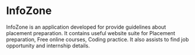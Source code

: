 # InfoZone
InfoZone is an application developed for provide guidelines about placement preparation. It contains useful website suite for Placement preparation, Free online courses, Coding practice. It also assists to find job opportunity and internship details.
